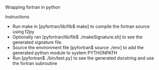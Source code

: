 Wrapping fortran in python

Instructions
- Run make in [pyfortran/lib/fib$ make] to compile the fortran source using f2py
- Optionally ran [pyfortran/lib/fib$ ./makeSignature.sh] to see the generated
  signature file.
- Source the environment file [pyfortran$ source ./env] to add the generated python
  module to system PYTHONPATH
- Run [pyfortran$ ./bin/test.py] to see the generated docstring
  and use the fortran subroutine
